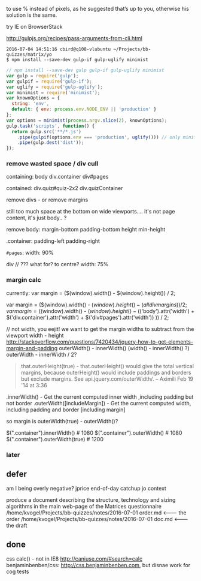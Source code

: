 


to use % instead of pixels, as he suggested that’s up to you, otherwise his solution is the same.

try IE on BrowserStack


http://gulpjs.org/recipes/pass-arguments-from-cli.html

    2016-07-04 14:51:16 cbird@q108-vlubuntu ~/Projects/bb-quizzes/matrix/yo
    $ npm install --save-dev gulp-if gulp-uglify minimist

```js
// npm install --save-dev gulp gulp-if gulp-uglify minimist
var gulp = require('gulp');
var gulpif = require('gulp-if');
var uglify = require('gulp-uglify');
var minimist = require('minimist');
var knownOptions = {
  string: 'env',
  default: { env: process.env.NODE_ENV || 'production' }
};
var options = minimist(process.argv.slice(2), knownOptions);
gulp.task('scripts', function() {
  return gulp.src('**/*.js')
    .pipe(gulpif(options.env === 'production', uglify())) // only minify in production
    .pipe(gulp.dest('dist'));
});
```

### remove wasted space / div cull

containing:
body
div.container
div#pages

contained:
div.quiz#quiz-2x2
div.quizContainer

remove divs - 
or remove margins

still too much space at the bottom on wide viewports....
it's not page content, it's just body.. ?

remove body:
margin-bottom
padding-bottom
height
min-height

.container:
padding-left
padding-right

`#pages`:
width: 90%

div // ??? what for? to centre?
width: 75%

### margin calc

currently: var margin = ($(window).width() - $(window).height()) / 2; 

var margin = ($(window).width() - $(window).height() - (all div margins)) / 2; 
var margin = ($(window).width() - $(window).height() - ($('body').attr('width') + $('div.container').attr('width') + $('div#pages').attr('width'))
)) / 2; 

// not width, you eejit! we want to get the margin widths to subtract from the viewport width - height
http://stackoverflow.com/questions/7420434/jquery-how-to-get-elements-margin-and-padding
outerWidth() - innerWidth()
(width() - innerWidth() ?)
outerWidth - innerWidth / 2?
    
>that.outerHeight(true) - that.outerHeight() would give the total vertical margins, because outerHeight() would include paddings and borders but exclude margins. See api.jquery.com/outerWidth/. – Aximili Feb 19 '14 at 3:36 

.innerWidth() - Get the current computed inner width ,including padding but not border
.outerWidth([includeMargin]) - Get the current computed width, including padding and border [including margin]

so margin is outerWidth(true) - outerWidth()?

$(".container").innerWidth()        # 1080
$(".container").outerWidth()        # 1080 
$(".container").outerWidth(true)    # 1200

### later


## defer

am I being overly negative?
jprice end-of-day catchup
jo context

produce a document describing the structure, technology and sizing algorithms in the main web-page of the Matrices questionnaire
/home/kvogel/Projects/bb-quizzes/notes/2016-07-01 order.md <--- the order
/home/kvogel/Projects/bb-quizzes/notes/2016-07-01 doc.md   <--- the draft

## done

css calc() - not in IE8 http://caniuse.com/#search=calc
benjaminbenben/css: http://css.benjaminbenben.com, but disnae work for cog tests